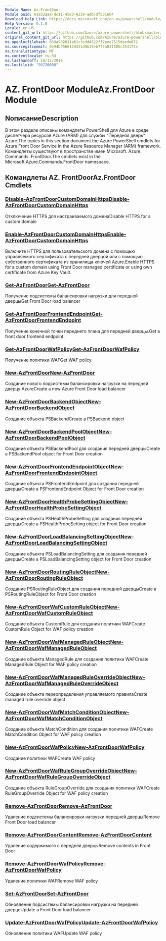 ```yaml
---
Module Name: Az.FrontDoor
Module Guid: 91832aaa-dc11-4583-8239-adb7df531604
Download Help Link: https://docs.microsoft.com/en-us/powershell/module/az.frontdoor
Help Version: 0.1.0
Locale: en-US
content_git_url: https://github.com/Azure/azure-powershell/blob/master/src/FrontDoor/FrontDoor/help/Az.FrontDoor.md
original_content_git_url: https://github.com/Azure/azure-powershell/blob/master/src/FrontDoor/FrontDoor/help/Az.FrontDoor.md
ms.openlocfilehash: 669a982811a61c3cdd4522ff7eee7515deede672
ms.sourcegitcommit: 0b94b9566124331d0b15eb7f5a811305c254172e
ms.translationtype: MT
ms.contentlocale: ru-RU
ms.lasthandoff: 10/15/2019
ms.locfileid: "93720008"
---
```

# <span data-ttu-id="00b9e-101">AZ. FrontDoor Module</span><span class="sxs-lookup"><span data-stu-id="00b9e-101">Az.FrontDoor Module</span></span>
## <span data-ttu-id="00b9e-102">Nописание</span><span class="sxs-lookup"><span data-stu-id="00b9e-102">Description</span></span>
<span data-ttu-id="00b9e-103">В этом разделе описаны командлеты PowerShell для Azure в среде диспетчера ресурсов Azure (ARM) для службы "Передняя дверь" Azure.</span><span class="sxs-lookup"><span data-stu-id="00b9e-103">The topics in this section document the Azure PowerShell cmdlets for Azure Front Door Service in the Azure Resource Manager (ARM) framework.</span></span> <span data-ttu-id="00b9e-104">Командлеты существуют в пространстве имен Microsoft. Azure. Commands. FrontDoor.</span><span class="sxs-lookup"><span data-stu-id="00b9e-104">The cmdlets exist in the Microsoft.Azure.Commands.FrontDoor namespace.</span></span>

## <span data-ttu-id="00b9e-105">Командлеты AZ. FrontDoor</span><span class="sxs-lookup"><span data-stu-id="00b9e-105">Az.FrontDoor Cmdlets</span></span>
### [<span data-ttu-id="00b9e-106">Disable-AzFrontDoorCustomDomainHttps</span><span class="sxs-lookup"><span data-stu-id="00b9e-106">Disable-AzFrontDoorCustomDomainHttps</span></span>](Disable-AzFrontDoorCustomDomainHttps.md)
<span data-ttu-id="00b9e-107">Отключение HTTPS для настраиваемого домена</span><span class="sxs-lookup"><span data-stu-id="00b9e-107">Disable HTTPS for a custom domain</span></span>

### [<span data-ttu-id="00b9e-108">Enable-AzFrontDoorCustomDomainHttps</span><span class="sxs-lookup"><span data-stu-id="00b9e-108">Enable-AzFrontDoorCustomDomainHttps</span></span>](Enable-AzFrontDoorCustomDomainHttps.md)
<span data-ttu-id="00b9e-109">Включите HTTPS для пользовательского домена с помощью управляемого сертификата с передней дверцой или с помощью собственного сертификата из хранилища ключей Azure.</span><span class="sxs-lookup"><span data-stu-id="00b9e-109">Enable HTTPS for a custom domain using Front Door managed certificate or using own certificate from Azure Key Vault.</span></span>

### [<span data-ttu-id="00b9e-110">Get-AzFrontDoor</span><span class="sxs-lookup"><span data-stu-id="00b9e-110">Get-AzFrontDoor</span></span>](Get-AzFrontDoor.md)
<span data-ttu-id="00b9e-111">Получение подсистемы балансировки нагрузки для передней дверцы</span><span class="sxs-lookup"><span data-stu-id="00b9e-111">Get Front Door load balancer</span></span>

### [<span data-ttu-id="00b9e-112">Get-AzFrontDoorFrontendEndpoint</span><span class="sxs-lookup"><span data-stu-id="00b9e-112">Get-AzFrontDoorFrontendEndpoint</span></span>](Get-AzFrontDoorFrontendEndpoint.md)
<span data-ttu-id="00b9e-113">Получение конечной точки переднего плана для передней дверцы.</span><span class="sxs-lookup"><span data-stu-id="00b9e-113">Get a front door frontend endpoint.</span></span>

### [<span data-ttu-id="00b9e-114">Get-AzFrontDoorWafPolicy</span><span class="sxs-lookup"><span data-stu-id="00b9e-114">Get-AzFrontDoorWafPolicy</span></span>](Get-AzFrontDoorWafPolicy.md)
<span data-ttu-id="00b9e-115">Получение политики WAF</span><span class="sxs-lookup"><span data-stu-id="00b9e-115">Get WAF policy</span></span>

### [<span data-ttu-id="00b9e-116">New-AzFrontDoor</span><span class="sxs-lookup"><span data-stu-id="00b9e-116">New-AzFrontDoor</span></span>](New-AzFrontDoor.md)
<span data-ttu-id="00b9e-117">Создание нового подсистемы балансировки нагрузки на передней дверцу Azure</span><span class="sxs-lookup"><span data-stu-id="00b9e-117">Create a new Azure Front Door load balancer</span></span>

### [<span data-ttu-id="00b9e-118">New-AzFrontDoorBackendObject</span><span class="sxs-lookup"><span data-stu-id="00b9e-118">New-AzFrontDoorBackendObject</span></span>](New-AzFrontDoorBackendObject.md)
<span data-ttu-id="00b9e-119">Создание объекта PSBackend</span><span class="sxs-lookup"><span data-stu-id="00b9e-119">Create a PSBackend object</span></span>

### [<span data-ttu-id="00b9e-120">New-AzFrontDoorBackendPoolObject</span><span class="sxs-lookup"><span data-stu-id="00b9e-120">New-AzFrontDoorBackendPoolObject</span></span>](New-AzFrontDoorBackendPoolObject.md)
<span data-ttu-id="00b9e-121">Создание объекта PSBackendPool для создания передней дверцы</span><span class="sxs-lookup"><span data-stu-id="00b9e-121">Create a PSBackendPool object for Front Door creation</span></span>

### [<span data-ttu-id="00b9e-122">New-AzFrontDoorFrontendEndpointObject</span><span class="sxs-lookup"><span data-stu-id="00b9e-122">New-AzFrontDoorFrontendEndpointObject</span></span>](New-AzFrontDoorFrontendEndpointObject.md)
<span data-ttu-id="00b9e-123">Создание объекта PSFrontendEndpoint для создания передней дверцы</span><span class="sxs-lookup"><span data-stu-id="00b9e-123">Create a PSFrontendEndpoint Object for Front Door creation</span></span>

### [<span data-ttu-id="00b9e-124">New-AzFrontDoorHealthProbeSettingObject</span><span class="sxs-lookup"><span data-stu-id="00b9e-124">New-AzFrontDoorHealthProbeSettingObject</span></span>](New-AzFrontDoorHealthProbeSettingObject.md)
<span data-ttu-id="00b9e-125">Создание объекта PSHealthProbeSetting для создания передней дверцы</span><span class="sxs-lookup"><span data-stu-id="00b9e-125">Create a PSHealthProbeSetting object for Front Door creation</span></span>

### [<span data-ttu-id="00b9e-126">New-AzFrontDoorLoadBalancingSettingObject</span><span class="sxs-lookup"><span data-stu-id="00b9e-126">New-AzFrontDoorLoadBalancingSettingObject</span></span>](New-AzFrontDoorLoadBalancingSettingObject.md)
<span data-ttu-id="00b9e-127">Создание объекта PSLoadBalancingSetting для создания передней дверцы</span><span class="sxs-lookup"><span data-stu-id="00b9e-127">Create a PSLoadBalancingSetting object for Front Door creation</span></span>

### [<span data-ttu-id="00b9e-128">New-AzFrontDoorRoutingRuleObject</span><span class="sxs-lookup"><span data-stu-id="00b9e-128">New-AzFrontDoorRoutingRuleObject</span></span>](New-AzFrontDoorRoutingRuleObject.md)
<span data-ttu-id="00b9e-129">Создание PSRoutingRuleObject для создания передней дверцы</span><span class="sxs-lookup"><span data-stu-id="00b9e-129">Create a PSRoutingRuleObject for Front Door creation</span></span>

### [<span data-ttu-id="00b9e-130">New-AzFrontDoorWafCustomRuleObject</span><span class="sxs-lookup"><span data-stu-id="00b9e-130">New-AzFrontDoorWafCustomRuleObject</span></span>](New-AzFrontDoorWafCustomRuleObject.md)
<span data-ttu-id="00b9e-131">Создание объекта CustomRule для создания политики WAF</span><span class="sxs-lookup"><span data-stu-id="00b9e-131">Create CustomRule Object for WAF policy creation</span></span>

### [<span data-ttu-id="00b9e-132">New-AzFrontDoorWafManagedRuleObject</span><span class="sxs-lookup"><span data-stu-id="00b9e-132">New-AzFrontDoorWafManagedRuleObject</span></span>](New-AzFrontDoorWafManagedRuleObject.md)
<span data-ttu-id="00b9e-133">Создание объекта ManagedRule для создания политики WAF</span><span class="sxs-lookup"><span data-stu-id="00b9e-133">Create ManagedRule Object for WAF policy creation</span></span>

### [<span data-ttu-id="00b9e-134">New-AzFrontDoorWafManagedRuleOverrideObject</span><span class="sxs-lookup"><span data-stu-id="00b9e-134">New-AzFrontDoorWafManagedRuleOverrideObject</span></span>](New-AzFrontDoorWafManagedRuleOverrideObject.md)
<span data-ttu-id="00b9e-135">Создание объекта переопределения управляемого правила</span><span class="sxs-lookup"><span data-stu-id="00b9e-135">Create managed rule override object</span></span>

### [<span data-ttu-id="00b9e-136">New-AzFrontDoorWafMatchConditionObject</span><span class="sxs-lookup"><span data-stu-id="00b9e-136">New-AzFrontDoorWafMatchConditionObject</span></span>](New-AzFrontDoorWafMatchConditionObject.md)
<span data-ttu-id="00b9e-137">Создание объекта MatchCondition для создания политики WAF</span><span class="sxs-lookup"><span data-stu-id="00b9e-137">Create MatchCondition Object for WAF policy creation</span></span>

### [<span data-ttu-id="00b9e-138">New-AzFrontDoorWafPolicy</span><span class="sxs-lookup"><span data-stu-id="00b9e-138">New-AzFrontDoorWafPolicy</span></span>](New-AzFrontDoorWafPolicy.md)
<span data-ttu-id="00b9e-139">Создание политики WAF</span><span class="sxs-lookup"><span data-stu-id="00b9e-139">Create WAF policy</span></span>

### [<span data-ttu-id="00b9e-140">New-AzFrontDoorWafRuleGroupOverrideObject</span><span class="sxs-lookup"><span data-stu-id="00b9e-140">New-AzFrontDoorWafRuleGroupOverrideObject</span></span>](New-AzFrontDoorWafRuleGroupOverrideObject.md)
<span data-ttu-id="00b9e-141">Создание объекта RuleGroupOverride для создания политики WAF</span><span class="sxs-lookup"><span data-stu-id="00b9e-141">Create RuleGroupOverride Object for WAF policy creation</span></span>

### [<span data-ttu-id="00b9e-142">Remove-AzFrontDoor</span><span class="sxs-lookup"><span data-stu-id="00b9e-142">Remove-AzFrontDoor</span></span>](Remove-AzFrontDoor.md)
<span data-ttu-id="00b9e-143">Удаление подсистемы балансировки нагрузки передней дверцы</span><span class="sxs-lookup"><span data-stu-id="00b9e-143">Remove Front Door load balancer</span></span>

### [<span data-ttu-id="00b9e-144">Remove-AzFrontDoorContent</span><span class="sxs-lookup"><span data-stu-id="00b9e-144">Remove-AzFrontDoorContent</span></span>](Remove-AzFrontDoorContent.md)
<span data-ttu-id="00b9e-145">Удаление содержимого с передней дверцы</span><span class="sxs-lookup"><span data-stu-id="00b9e-145">Remove contents in Front Door</span></span>

### [<span data-ttu-id="00b9e-146">Remove-AzFrontDoorWafPolicy</span><span class="sxs-lookup"><span data-stu-id="00b9e-146">Remove-AzFrontDoorWafPolicy</span></span>](Remove-AzFrontDoorWafPolicy.md)
<span data-ttu-id="00b9e-147">Удаление политики WAF</span><span class="sxs-lookup"><span data-stu-id="00b9e-147">Remove WAF policy</span></span>

### [<span data-ttu-id="00b9e-148">Set-AzFrontDoor</span><span class="sxs-lookup"><span data-stu-id="00b9e-148">Set-AzFrontDoor</span></span>](Set-AzFrontDoor.md)
<span data-ttu-id="00b9e-149">Обновление подсистемы балансировки нагрузки на передней дверце</span><span class="sxs-lookup"><span data-stu-id="00b9e-149">Update a Front Door load balancer</span></span>

### [<span data-ttu-id="00b9e-150">Update-AzFrontDoorWafPolicy</span><span class="sxs-lookup"><span data-stu-id="00b9e-150">Update-AzFrontDoorWafPolicy</span></span>](Update-AzFrontDoorWafPolicy.md)
<span data-ttu-id="00b9e-151">Обновление политики WAF</span><span class="sxs-lookup"><span data-stu-id="00b9e-151">Update WAF policy</span></span>

